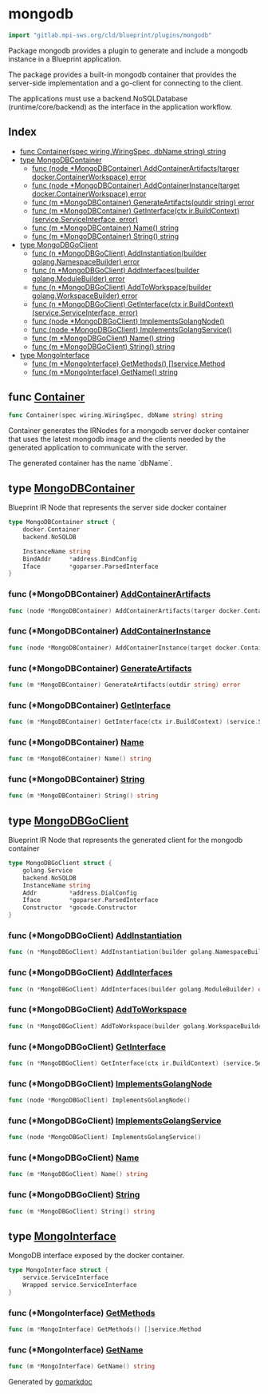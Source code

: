 <!-- Code generated by gomarkdoc. DO NOT EDIT -->

# mongodb

```go
import "gitlab.mpi-sws.org/cld/blueprint/plugins/mongodb"
```

Package mongodb provides a plugin to generate and include a mongodb instance in a Blueprint application.

The package provides a built\-in mongodb container that provides the server\-side implementation and a go\-client for connecting to the client.

The applications must use a backend.NoSQLDatabase \(runtime/core/backend\) as the interface in the application workflow.

## Index

- [func Container\(spec wiring.WiringSpec, dbName string\) string](<#Container>)
- [type MongoDBContainer](<#MongoDBContainer>)
  - [func \(node \*MongoDBContainer\) AddContainerArtifacts\(targer docker.ContainerWorkspace\) error](<#MongoDBContainer.AddContainerArtifacts>)
  - [func \(node \*MongoDBContainer\) AddContainerInstance\(target docker.ContainerWorkspace\) error](<#MongoDBContainer.AddContainerInstance>)
  - [func \(m \*MongoDBContainer\) GenerateArtifacts\(outdir string\) error](<#MongoDBContainer.GenerateArtifacts>)
  - [func \(m \*MongoDBContainer\) GetInterface\(ctx ir.BuildContext\) \(service.ServiceInterface, error\)](<#MongoDBContainer.GetInterface>)
  - [func \(m \*MongoDBContainer\) Name\(\) string](<#MongoDBContainer.Name>)
  - [func \(m \*MongoDBContainer\) String\(\) string](<#MongoDBContainer.String>)
- [type MongoDBGoClient](<#MongoDBGoClient>)
  - [func \(n \*MongoDBGoClient\) AddInstantiation\(builder golang.NamespaceBuilder\) error](<#MongoDBGoClient.AddInstantiation>)
  - [func \(n \*MongoDBGoClient\) AddInterfaces\(builder golang.ModuleBuilder\) error](<#MongoDBGoClient.AddInterfaces>)
  - [func \(n \*MongoDBGoClient\) AddToWorkspace\(builder golang.WorkspaceBuilder\) error](<#MongoDBGoClient.AddToWorkspace>)
  - [func \(n \*MongoDBGoClient\) GetInterface\(ctx ir.BuildContext\) \(service.ServiceInterface, error\)](<#MongoDBGoClient.GetInterface>)
  - [func \(node \*MongoDBGoClient\) ImplementsGolangNode\(\)](<#MongoDBGoClient.ImplementsGolangNode>)
  - [func \(node \*MongoDBGoClient\) ImplementsGolangService\(\)](<#MongoDBGoClient.ImplementsGolangService>)
  - [func \(m \*MongoDBGoClient\) Name\(\) string](<#MongoDBGoClient.Name>)
  - [func \(m \*MongoDBGoClient\) String\(\) string](<#MongoDBGoClient.String>)
- [type MongoInterface](<#MongoInterface>)
  - [func \(m \*MongoInterface\) GetMethods\(\) \[\]service.Method](<#MongoInterface.GetMethods>)
  - [func \(m \*MongoInterface\) GetName\(\) string](<#MongoInterface.GetName>)


<a name="Container"></a>
## func [Container](<https://gitlab.mpi-sws.org/cld/blueprint2/blueprint/blob/main/plugins/mongodb/wiring.go#L21>)

```go
func Container(spec wiring.WiringSpec, dbName string) string
```

Container generates the IRNodes for a mongodb server docker container that uses the latest mongodb image and the clients needed by the generated application to communicate with the server.

The generated container has the name \`dbName\`.

<a name="MongoDBContainer"></a>
## type [MongoDBContainer](<https://gitlab.mpi-sws.org/cld/blueprint2/blueprint/blob/main/plugins/mongodb/ir_mongo_container.go#L14-L21>)

Blueprint IR Node that represents the server side docker container

```go
type MongoDBContainer struct {
    docker.Container
    backend.NoSQLDB

    InstanceName string
    BindAddr     *address.BindConfig
    Iface        *goparser.ParsedInterface
}
```

<a name="MongoDBContainer.AddContainerArtifacts"></a>
### func \(\*MongoDBContainer\) [AddContainerArtifacts](<https://gitlab.mpi-sws.org/cld/blueprint2/blueprint/blob/main/plugins/mongodb/ir_mongo_container.go#L80>)

```go
func (node *MongoDBContainer) AddContainerArtifacts(targer docker.ContainerWorkspace) error
```



<a name="MongoDBContainer.AddContainerInstance"></a>
### func \(\*MongoDBContainer\) [AddContainerInstance](<https://gitlab.mpi-sws.org/cld/blueprint2/blueprint/blob/main/plugins/mongodb/ir_mongo_container.go#L84>)

```go
func (node *MongoDBContainer) AddContainerInstance(target docker.ContainerWorkspace) error
```



<a name="MongoDBContainer.GenerateArtifacts"></a>
### func \(\*MongoDBContainer\) [GenerateArtifacts](<https://gitlab.mpi-sws.org/cld/blueprint2/blueprint/blob/main/plugins/mongodb/ir_mongo_container.go#L76>)

```go
func (m *MongoDBContainer) GenerateArtifacts(outdir string) error
```



<a name="MongoDBContainer.GetInterface"></a>
### func \(\*MongoDBContainer\) [GetInterface](<https://gitlab.mpi-sws.org/cld/blueprint2/blueprint/blob/main/plugins/mongodb/ir_mongo_container.go#L71>)

```go
func (m *MongoDBContainer) GetInterface(ctx ir.BuildContext) (service.ServiceInterface, error)
```



<a name="MongoDBContainer.Name"></a>
### func \(\*MongoDBContainer\) [Name](<https://gitlab.mpi-sws.org/cld/blueprint2/blueprint/blob/main/plugins/mongodb/ir_mongo_container.go#L67>)

```go
func (m *MongoDBContainer) Name() string
```



<a name="MongoDBContainer.String"></a>
### func \(\*MongoDBContainer\) [String](<https://gitlab.mpi-sws.org/cld/blueprint2/blueprint/blob/main/plugins/mongodb/ir_mongo_container.go#L63>)

```go
func (m *MongoDBContainer) String() string
```



<a name="MongoDBGoClient"></a>
## type [MongoDBGoClient](<https://gitlab.mpi-sws.org/cld/blueprint2/blueprint/blob/main/plugins/mongodb/ir_client.go#L18-L25>)

Blueprint IR Node that represents the generated client for the mongodb container

```go
type MongoDBGoClient struct {
    golang.Service
    backend.NoSQLDB
    InstanceName string
    Addr         *address.DialConfig
    Iface        *goparser.ParsedInterface
    Constructor  *gocode.Constructor
}
```

<a name="MongoDBGoClient.AddInstantiation"></a>
### func \(\*MongoDBGoClient\) [AddInstantiation](<https://gitlab.mpi-sws.org/cld/blueprint2/blueprint/blob/main/plugins/mongodb/ir_client.go#L78>)

```go
func (n *MongoDBGoClient) AddInstantiation(builder golang.NamespaceBuilder) error
```



<a name="MongoDBGoClient.AddInterfaces"></a>
### func \(\*MongoDBGoClient\) [AddInterfaces](<https://gitlab.mpi-sws.org/cld/blueprint2/blueprint/blob/main/plugins/mongodb/ir_client.go#L74>)

```go
func (n *MongoDBGoClient) AddInterfaces(builder golang.ModuleBuilder) error
```



<a name="MongoDBGoClient.AddToWorkspace"></a>
### func \(\*MongoDBGoClient\) [AddToWorkspace](<https://gitlab.mpi-sws.org/cld/blueprint2/blueprint/blob/main/plugins/mongodb/ir_client.go#L70>)

```go
func (n *MongoDBGoClient) AddToWorkspace(builder golang.WorkspaceBuilder) error
```



<a name="MongoDBGoClient.GetInterface"></a>
### func \(\*MongoDBGoClient\) [GetInterface](<https://gitlab.mpi-sws.org/cld/blueprint2/blueprint/blob/main/plugins/mongodb/ir_client.go#L66>)

```go
func (n *MongoDBGoClient) GetInterface(ctx ir.BuildContext) (service.ServiceInterface, error)
```



<a name="MongoDBGoClient.ImplementsGolangNode"></a>
### func \(\*MongoDBGoClient\) [ImplementsGolangNode](<https://gitlab.mpi-sws.org/cld/blueprint2/blueprint/blob/main/plugins/mongodb/ir_client.go#L88>)

```go
func (node *MongoDBGoClient) ImplementsGolangNode()
```



<a name="MongoDBGoClient.ImplementsGolangService"></a>
### func \(\*MongoDBGoClient\) [ImplementsGolangService](<https://gitlab.mpi-sws.org/cld/blueprint2/blueprint/blob/main/plugins/mongodb/ir_client.go#L89>)

```go
func (node *MongoDBGoClient) ImplementsGolangService()
```



<a name="MongoDBGoClient.Name"></a>
### func \(\*MongoDBGoClient\) [Name](<https://gitlab.mpi-sws.org/cld/blueprint2/blueprint/blob/main/plugins/mongodb/ir_client.go#L42>)

```go
func (m *MongoDBGoClient) Name() string
```



<a name="MongoDBGoClient.String"></a>
### func \(\*MongoDBGoClient\) [String](<https://gitlab.mpi-sws.org/cld/blueprint2/blueprint/blob/main/plugins/mongodb/ir_client.go#L38>)

```go
func (m *MongoDBGoClient) String() string
```



<a name="MongoInterface"></a>
## type [MongoInterface](<https://gitlab.mpi-sws.org/cld/blueprint2/blueprint/blob/main/plugins/mongodb/ir_mongo_container.go#L24-L27>)

MongoDB interface exposed by the docker container.

```go
type MongoInterface struct {
    service.ServiceInterface
    Wrapped service.ServiceInterface
}
```

<a name="MongoInterface.GetMethods"></a>
### func \(\*MongoInterface\) [GetMethods](<https://gitlab.mpi-sws.org/cld/blueprint2/blueprint/blob/main/plugins/mongodb/ir_mongo_container.go#L33>)

```go
func (m *MongoInterface) GetMethods() []service.Method
```



<a name="MongoInterface.GetName"></a>
### func \(\*MongoInterface\) [GetName](<https://gitlab.mpi-sws.org/cld/blueprint2/blueprint/blob/main/plugins/mongodb/ir_mongo_container.go#L29>)

```go
func (m *MongoInterface) GetName() string
```



Generated by [gomarkdoc](<https://github.com/princjef/gomarkdoc>)
